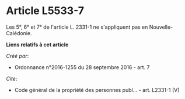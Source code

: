 # Article L5533-7

Les 5°, 6° et 7° de l'article L. 2331-1 ne s'appliquent pas en Nouvelle-Calédonie.

**Liens relatifs à cet article**

_Créé par_:

  - Ordonnance n°2016-1255 du 28 septembre 2016 - art. 7

_Cite_:

  - Code général de la propriété des personnes publ... - art. L2331-1 (V)
